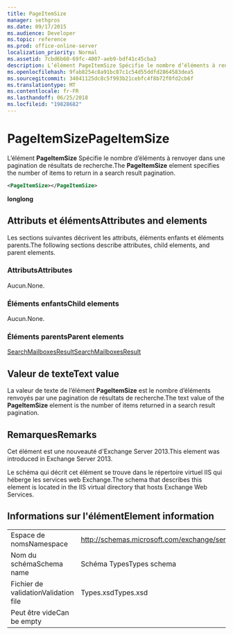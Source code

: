 ```yaml
---
title: PageItemSize
manager: sethgros
ms.date: 09/17/2015
ms.audience: Developer
ms.topic: reference
ms.prod: office-online-server
localization_priority: Normal
ms.assetid: 7cbd6b60-69fc-4007-aeb9-bdf41c45cba3
description: L’élément PageItemSize Spécifie le nombre d’éléments à renvoyer dans une pagination de résultats de recherche.
ms.openlocfilehash: 9fab8254c8a91bc87c1c54d55ddfd2864583dea5
ms.sourcegitcommit: 34041125dc8c5f993b21cebfc4f8b72f0fd2cb6f
ms.translationtype: MT
ms.contentlocale: fr-FR
ms.lasthandoff: 06/25/2018
ms.locfileid: "19828682"
---
```

# <a name="pageitemsize"></a><span data-ttu-id="f04a1-103">PageItemSize</span><span class="sxs-lookup"><span data-stu-id="f04a1-103">PageItemSize</span></span>

<span data-ttu-id="f04a1-104">L’élément **PageItemSize** Spécifie le nombre d’éléments à renvoyer dans une pagination de résultats de recherche.</span><span class="sxs-lookup"><span data-stu-id="f04a1-104">The **PageItemSize** element specifies the number of items to return in a search result pagination.</span></span> 
  
```XML
<PageItemSize></PageItemSize>
```

 <span data-ttu-id="f04a1-105">**long**</span><span class="sxs-lookup"><span data-stu-id="f04a1-105">**long**</span></span>
## <a name="attributes-and-elements"></a><span data-ttu-id="f04a1-106">Attributs et éléments</span><span class="sxs-lookup"><span data-stu-id="f04a1-106">Attributes and elements</span></span>

<span data-ttu-id="f04a1-107">Les sections suivantes décrivent les attributs, éléments enfants et éléments parents.</span><span class="sxs-lookup"><span data-stu-id="f04a1-107">The following sections describe attributes, child elements, and parent elements.</span></span>
  
### <a name="attributes"></a><span data-ttu-id="f04a1-108">Attributs</span><span class="sxs-lookup"><span data-stu-id="f04a1-108">Attributes</span></span>

<span data-ttu-id="f04a1-109">Aucun.</span><span class="sxs-lookup"><span data-stu-id="f04a1-109">None.</span></span>
  
### <a name="child-elements"></a><span data-ttu-id="f04a1-110">Éléments enfants</span><span class="sxs-lookup"><span data-stu-id="f04a1-110">Child elements</span></span>

<span data-ttu-id="f04a1-111">Aucun.</span><span class="sxs-lookup"><span data-stu-id="f04a1-111">None.</span></span>
  
### <a name="parent-elements"></a><span data-ttu-id="f04a1-112">Éléments parents</span><span class="sxs-lookup"><span data-stu-id="f04a1-112">Parent elements</span></span>

[<span data-ttu-id="f04a1-113">SearchMailboxesResult</span><span class="sxs-lookup"><span data-stu-id="f04a1-113">SearchMailboxesResult</span></span>](searchmailboxesresult.md)
  
## <a name="text-value"></a><span data-ttu-id="f04a1-114">Valeur de texte</span><span class="sxs-lookup"><span data-stu-id="f04a1-114">Text value</span></span>

<span data-ttu-id="f04a1-115">La valeur de texte de l’élément **PageItemSize** est le nombre d’éléments renvoyés par une pagination de résultats de recherche.</span><span class="sxs-lookup"><span data-stu-id="f04a1-115">The text value of the **PageItemSize** element is the number of items returned in a search result pagination.</span></span> 
  
## <a name="remarks"></a><span data-ttu-id="f04a1-116">Remarques</span><span class="sxs-lookup"><span data-stu-id="f04a1-116">Remarks</span></span>

<span data-ttu-id="f04a1-117">Cet élément est une nouveauté d'Exchange Server 2013.</span><span class="sxs-lookup"><span data-stu-id="f04a1-117">This element was introduced in Exchange Server 2013.</span></span>
  
<span data-ttu-id="f04a1-118">Le schéma qui décrit cet élément se trouve dans le répertoire virtuel IIS qui héberge les services web Exchange.</span><span class="sxs-lookup"><span data-stu-id="f04a1-118">The schema that describes this element is located in the IIS virtual directory that hosts Exchange Web Services.</span></span>
  
## <a name="element-information"></a><span data-ttu-id="f04a1-119">Informations sur l'élément</span><span class="sxs-lookup"><span data-stu-id="f04a1-119">Element information</span></span>

|||
|:-----|:-----|
|<span data-ttu-id="f04a1-120">Espace de noms</span><span class="sxs-lookup"><span data-stu-id="f04a1-120">Namespace</span></span>  <br/> |http://schemas.microsoft.com/exchange/services/2006/types  <br/> |
|<span data-ttu-id="f04a1-121">Nom du schéma</span><span class="sxs-lookup"><span data-stu-id="f04a1-121">Schema name</span></span>  <br/> |<span data-ttu-id="f04a1-122">Schéma Types</span><span class="sxs-lookup"><span data-stu-id="f04a1-122">Types schema</span></span>  <br/> |
|<span data-ttu-id="f04a1-123">Fichier de validation</span><span class="sxs-lookup"><span data-stu-id="f04a1-123">Validation file</span></span>  <br/> |<span data-ttu-id="f04a1-124">Types.xsd</span><span class="sxs-lookup"><span data-stu-id="f04a1-124">Types.xsd</span></span>  <br/> |
|<span data-ttu-id="f04a1-125">Peut être vide</span><span class="sxs-lookup"><span data-stu-id="f04a1-125">Can be empty</span></span>  <br/> ||
   

